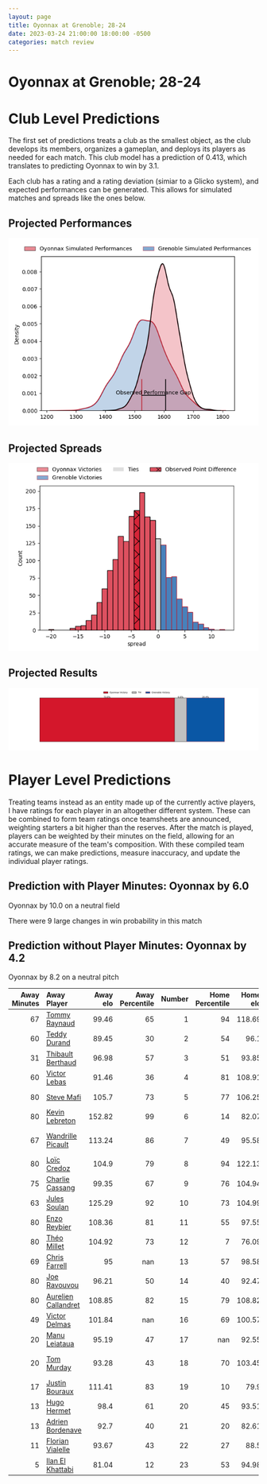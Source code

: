 ```yaml
---  
layout: page  
title: Oyonnax at Grenoble; 28-24  
date: 2023-03-24 21:00:00 18:00:00 -0500  
categories: match review  
---
```

# Oyonnax at Grenoble; 28-24

# Club Level Predictions


The first set of predictions treats a club as the smallest object, as the club develops its members, organizes a gameplan, and deploys its players as needed for each match. This club model has a prediction of 0.413, which translates to predicting Oyonnax to win by 3.1.

Each club has a rating and a rating deviation (simiar to a Glicko system), and expected performances can be generated. This allows for simulated matches and spreads like the ones below.
## Projected Performances


![Projected Performances](plots/performances_2023-03-24-Grenoble-Oyonnax.png)
## Projected Spreads


![Projected Spreads](plots/spreads_2023-03-24-Grenoble-Oyonnax.png)
## Projected Results


![Projected Results](plots/resultbar_2023-03-24-Grenoble-Oyonnax.png)
# Player Level Predictions


Treating teams instead as an entity made up of the currently active players, I have ratings for each player in an altogether different system. These can be combined to form team ratings once teamsheets are announced, weighting starters a bit higher than the reserves. After the match is played, players can be weighted by their minutes on the field, allowing for an accurate measure of the team's composition. With these compiled team ratings, we can make predictions, measure inaccuracy, and update the individual player ratings.
## Prediction with Player Minutes: Oyonnax by 6.0


Oyonnax by 10.0 on a neutral field

There were 9 large changes in win probability in this match
## Prediction without Player Minutes: Oyonnax by 4.2


Oyonnax by 8.2 on a neutral pitch



|   Away Minutes | Away Player                                                           |   Away elo |   Away Percentile |   Number |   Home Percentile |   Home elo | Home Player                                                           |   Home Minutes |
|---------------:|:----------------------------------------------------------------------|-----------:|------------------:|---------:|------------------:|-----------:|:----------------------------------------------------------------------|---------------:|
|             67 | [Tommy Raynaud](..//playerfiles//TommyRaynaud_cleaned.md)             |      99.46 |                65 |        1 |                94 |     118.69 | [Zack Gauthier](..//playerfiles//ZackGauthier_cleaned.md)             |             53 |
|             60 | [Teddy Durand](..//playerfiles//TeddyDurand_cleaned.md)               |      89.45 |                30 |        2 |                54 |      96.1  | [Bernabe Massa](..//playerfiles//BernabeMassa_cleaned.md)             |             57 |
|             31 | [Thibault Berthaud](..//playerfiles//ThibaultBerthaud_cleaned.md)     |      96.98 |                57 |        3 |                51 |      93.85 | [Irakli Aptsiauri](..//playerfiles//IrakliAptsiauri_cleaned.md)       |             52 |
|             60 | [Victor Lebas](..//playerfiles//VictorLebas_cleaned.md)               |      91.46 |                36 |        4 |                81 |     108.91 | [Thomas Lainault](..//playerfiles//ThomasLainault_cleaned.md)         |             53 |
|             80 | [Steve Mafi](..//playerfiles//SteveMafi_cleaned.md)                   |     105.7  |                73 |        5 |                77 |     106.25 | [Tanginoa Halaifonua](..//playerfiles//TanginoaHalaifonua_cleaned.md) |             80 |
|             80 | [Kevin Lebreton](..//playerfiles//KevinLebreton_cleaned.md)           |     152.82 |                99 |        6 |                14 |      82.07 | [Talalelei Gray](..//playerfiles//TalaleleiGray_cleaned.md)           |             48 |
|             67 | [Wandrille Picault](..//playerfiles//WandrillePicault_cleaned.md)     |     113.24 |                86 |        7 |                49 |      95.58 | [Steeve Blanc-Mappaz](..//playerfiles//SteeveBlanc-Mappaz_cleaned.md) |             67 |
|             80 | [Loïc Credoz](..//playerfiles//LoïcCredoz_cleaned.md)                 |     104.9  |                79 |        8 |                94 |     122.13 | [Pio Muarua](..//playerfiles//PioMuarua_cleaned.md)                   |             80 |
|             75 | [Charlie Cassang](..//playerfiles//CharlieCassang_cleaned.md)         |      99.35 |                67 |        9 |                76 |     104.94 | [Éric Escande](..//playerfiles//ÉricEscande_cleaned.md)               |             60 |
|             63 | [Jules Soulan](..//playerfiles//JulesSoulan_cleaned.md)               |     125.29 |                92 |       10 |                73 |     104.99 | [Thomas Fortunel](..//playerfiles//ThomasFortunel_cleaned.md)         |             80 |
|             80 | [Enzo Reybier](..//playerfiles//EnzoReybier_cleaned.md)               |     108.36 |                81 |       11 |                55 |      97.55 | [Lucas Dupont](..//playerfiles//LucasDupont_cleaned.md)               |             80 |
|             80 | [Théo Millet](..//playerfiles//ThéoMillet_cleaned.md)                 |     104.92 |                73 |       12 |                 7 |      76.09 | [Romain Trouilloud](..//playerfiles//RomainTrouilloud_cleaned.md)     |             80 |
|             69 | [Chris Farrell](..//playerfiles//ChrisFarrell_cleaned.md)             |      95    |               nan |       13 |                57 |      98.58 | [Terence Hepetema](..//playerfiles//TerenceHepetema_cleaned.md)       |             57 |
|             80 | [Joe Ravouvou](..//playerfiles//JoeRavouvou_cleaned.md)               |      96.21 |                50 |       14 |                40 |      92.47 | [Karim Qadiri](..//playerfiles//KarimQadiri_cleaned.md)               |             80 |
|             80 | [Aurelien Callandret](..//playerfiles//AurelienCallandret_cleaned.md) |     108.85 |                82 |       15 |                79 |     108.82 | [Julien Farnoux](..//playerfiles//JulienFarnoux_cleaned.md)           |             80 |
|             49 | [Victor Delmas](..//playerfiles//VictorDelmas_cleaned.md)             |     101.84 |               nan |       16 |                69 |     100.57 | [Thibaut Martel](..//playerfiles//ThibautMartel_cleaned.md)           |             32 |
|             20 | [Manu Leiataua](..//playerfiles//ManuLeiataua_cleaned.md)             |      95.19 |                47 |       17 |               nan |      92.55 | [Sam Nixon](..//playerfiles//SamNixon_cleaned.md)                     |             28 |
|             20 | [Tom Murday](..//playerfiles//TomMurday_cleaned.md)                   |      93.28 |                43 |       18 |                70 |     103.45 | [José Duarte Madeira](..//playerfiles//JoséDuarteMadeira_cleaned.md)  |             27 |
|             17 | [Justin Bouraux](..//playerfiles//JustinBouraux_cleaned.md)           |     111.41 |                83 |       19 |                10 |      79.9  | [Luka Goginava](..//playerfiles//LukaGoginava_cleaned.md)             |             27 |
|             13 | [Hugo Hermet](..//playerfiles//HugoHermet_cleaned.md)                 |      98.4  |                61 |       20 |                45 |      93.51 | [Mathis Sarragallet](..//playerfiles//MathisSarragallet_cleaned.md)   |             23 |
|             13 | [Adrien Bordenave](..//playerfiles//AdrienBordenave_cleaned.md)       |      92.7  |                40 |       21 |                20 |      82.61 | [Romain Fusier](..//playerfiles//RomainFusier_cleaned.md)             |             23 |
|             11 | [Florian Vialelle](..//playerfiles//FlorianVialelle_cleaned.md)       |      93.67 |                43 |       22 |                27 |      88.5  | [Felipe Ezcurra](..//playerfiles//FelipeEzcurra_cleaned.md)           |             20 |
|              5 | [Ilan El Khattabi](..//playerfiles//IlanElKhattabi_cleaned.md)        |      81.04 |                12 |       23 |                53 |      94.98 | [Antonin Berruyer](..//playerfiles//AntoninBerruyer_cleaned.md)       |             13 |

